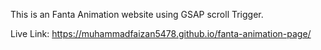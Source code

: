 This is an Fanta Animation website using GSAP scroll Trigger. 


Live Link: https://muhammadfaizan5478.github.io/fanta-animation-page/
